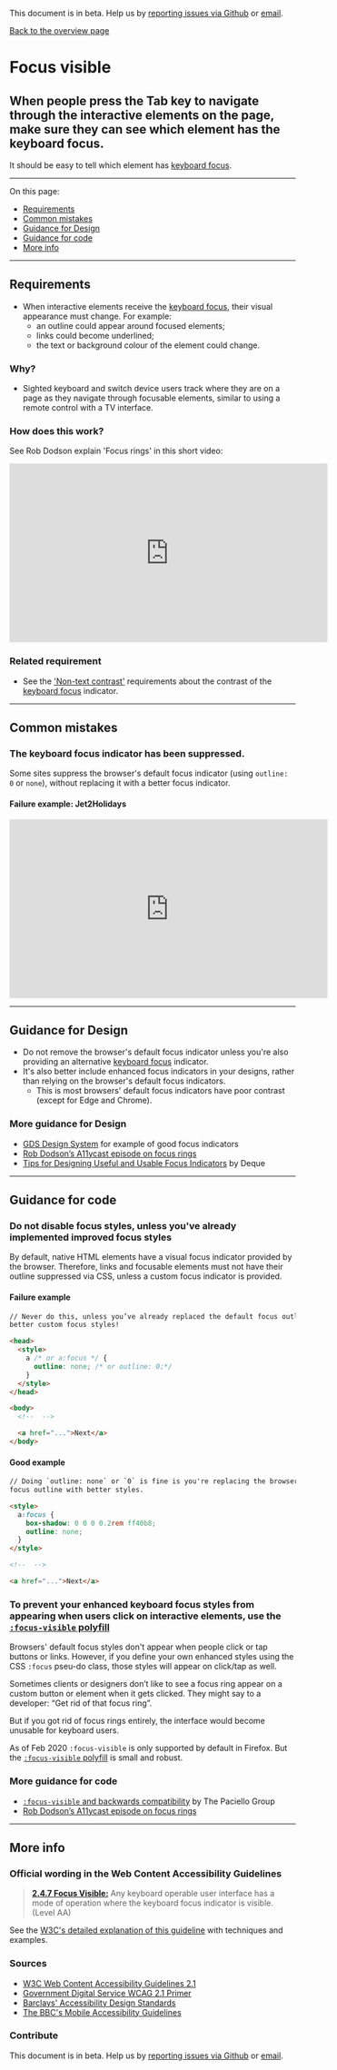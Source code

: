 <meta name="viewport" content="width=device-width, initial-scale=1">
<link rel="stylesheet" href="../styles.css" />

This document is in beta. Help us by [reporting issues via Github](https://github.com/jfhector/accessibility-guidelines) or [email](mailto:jeanfrancois.hector@googlemail.com).

[Back to the overview page](./../index.html)

# Focus visible

## When people press the Tab key to navigate through the interactive elements on the page, make sure they can see which element has the keyboard focus.

It should be easy to tell which element has [keyboard focus](./definitions.md#keyboard-focus).

---

On this page:

- [Requirements](#requirements)
- [Common mistakes](#common-mistakes)
- [Guidance for Design](#guidance-for-design)
- [Guidance for code](#guidance-for-code)
- [More info](#more-info)

---

## Requirements

- When interactive elements receive the [keyboard focus](./definitions.md#keyboard-focus), their visual appearance must change. For example:
  - an outline could appear around focused elements;
  - links could become underlined;
  - the text or background colour of the element could change.

### Why?

- Sighted keyboard and switch device users track where they are on a page as they navigate through focusable elements, similar to using a remote control with a TV interface.

### How does this work?

See Rob Dodson explain 'Focus rings' in this short video:

<div class="video_container">
  <iframe width="560" height="315" src="https://www.youtube-nocookie.com/embed/ilj2P5-5CjI" frameborder="0" allow="accelerometer; autoplay; encrypted-media; gyroscope; picture-in-picture" allowfullscreen></iframe>
</div>

### Related requirement

- See the ['Non-text contrast'](./1.4.11.md) requirements about the contrast of the [keyboard focus](./definitions.md#keyboard-focus) indicator.

---

## Common mistakes

### The keyboard focus indicator has been suppressed.

Some sites suppress the browser's default focus indicator (using `outline: 0` or `none`), without replacing it with a better focus indicator.

#### Failure example: Jet2Holidays

<div class="video_container">
  <iframe width="560" height="315" src="https://www.youtube.com/embed/hdiLIy0YUpY" frameborder="0" allow="accelerometer; autoplay; encrypted-media; gyroscope; picture-in-picture" allowfullscreen></iframe>
</div>

---

## Guidance for Design

- Do not remove the browser's default focus indicator unless you're also providing an alternative [keyboard focus](./definitions.md#keyboard-focus) indicator.
- It's also better include enhanced focus indicators in your designs, rather than relying on the browser's default focus indicators.
  - This is most browsers' default focus indicators have poor contrast (except for Edge and Chrome).

### More guidance for Design

- [GDS Design System](https://design-system.service.gov.uk/components/) for example of good focus indicators
- [Rob Dodson’s A11ycast episode on focus rings](https://www.youtube.com/watch?v=ilj2P5-5CjI&list=PLNYkxOF6rcICWx0C9LVWWVqvHlYJyqw7g&index=15)
- [Tips for Designing Useful and Usable Focus Indicators](https://www.deque.com/blog/give-site-focus-tips-designing-usable-focus-indicators/) by Deque

---

## Guidance for code

### Do not disable focus styles, unless you've already implemented improved focus styles

By default, native HTML elements have a visual focus indicator provided by the browser. Therefore, links and focusable elements must not have their outline suppressed via CSS, unless a custom focus indicator is provided.

#### Failure example

```html
// Never do this, unless you’ve already replaced the default focus outline with
better custom focus styles!

<head>
  <style>
    a /* or a:focus */ {
      outline: none; /* or outline: 0;*/
    }
  </style>
</head>

<body>
  <!--  -->

  <a href="...">Next</a>
</body>
```

#### Good example

```html
// Doing `outline: none` or `0` is fine is you're replacing the browser default
focus outline with better styles.

<style>
  a:focus {
    box-shadow: 0 0 0 0.2rem ff40b8;
    outline: none;
  }
</style>

<!--  -->

<a href="...">Next</a>
```

### To prevent your enhanced keyboard focus styles from appearing when users click on interactive elements, use the [`:focus-visible` polyfill](https://wicg.github.io/focus-visible/explainer.html)

<!-- #### What's the use case? -->

Browsers' default focus styles don't appear when people click or tap buttons or links.
However, if you define your own enhanced styles using the CSS `:focus` pseu-do class, those styles will appear on click/tap as well.

Sometimes clients or designers don’t like to see a focus ring appear on a custom button or element when it gets clicked.
They might say to a developer: “Get rid of that focus ring”.

But if you got rid of focus rings entirely, the interface would become unusable for keyboard users.

<!--
#### How the `:focus-visible` CSS selector solves that problem

Using the `:focus-visible` CSS selector allows you to …

- disable focus ring styles on elements when they are focused via mouse / touch
- … while leaving them intact when that element gets focused using the keyboard or in code.

In itself, `:focus-visible` doesn’t have any accessibility benefit. Just keeping the focus visible for all users is fine from an accessibility perspective.
But it’s a good way to handle clients or designers’ requests for the focus ring to be removed for mouse or touch users, which would disable keyboard users.

#### You need a polyfill to use `:focus-visible` -->

As of Feb 2020 `:focus-visible` is only supported by default in Firefox.
But the [`:focus-visible` polyfill](https://wicg.github.io/focus-visible/explainer.html) is small and robust.

### More guidance for code

- [`:focus-visible` and backwards compatibility](https://developer.paciellogroup.com/blog/2018/03/focus-visible-and-backwards-compatibility/) by The Paciello Group
- [Rob Dodson’s A11ycast episode on focus rings](https://www.youtube.com/watch?v=ilj2P5-5CjI&list=PLNYkxOF6rcICWx0C9LVWWVqvHlYJyqw7g&index=15)

---

## More info

### Official wording in the Web Content Accessibility Guidelines

> [**2.4.7 Focus Visible:**](https://www.w3.org/TR/UNDERSTANDING-WCAG20/navigation-mechanisms-focus-visible.html) Any keyboard operable user interface has a mode of operation where the keyboard focus indicator is visible. (Level AA)

See the [W3C's detailed explanation of this guideline](https://www.w3.org/TR/UNDERSTANDING-WCAG20/navigation-mechanisms-focus-visible.html) with techniques and examples.

### Sources

- [W3C Web Content Accessibility Guidelines 2.1](https://www.w3.org/TR/WCAG21/)
- [Government Digital Service WCAG 2.1 Primer](https://alphagov.github.io/wcag-primer/)
- [Barclays' Accessibility Design Standards](https://home.barclays/who-we-are/our-suppliers/our-requirements-of-external-suppliers/)
- [The BBC's Mobile Accessibility Guidelines](https://www.bbc.co.uk/guidelines/futuremedia/accessibility/mobile/summary)

### Contribute

This document is in beta. Help us by [reporting issues via Github](https://github.com/jfhector/accessibility-guidelines) or [email](mailto:jeanfrancois.hector@googlemail.com).
